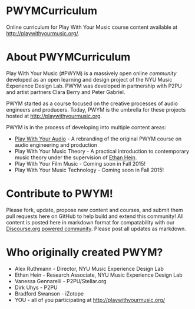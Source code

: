 # PWYMCurriculum
Online curriculum for Play With Your Music course content available at http://playwithyourmusic.org/.
# About PWYMCurriculum
Play With Your Music (#PWYM) is a massively open online <em>community</em> developed as an open learning and design project of the NYU Music Experience Design Lab. PWYM was developed in partnership with P2PU and artist partners Clara Berry and Peter Gabriel.

PWYM started as a course focused on the creative processes of audio engineers and producers. Today, PWYM is the umbrella for these projects hosted at http://playwithyourmusic.org.

PWYM is in the process of developing into multiple content areas:
* [Play With Your Audio](https://github.com/NYUMusEdLab/PWYMCurriculum/tree/master/Play%20With%20Your%20Audio%20-%20Peter%20Gabriel) - A rebranding of the original PWYM course on audio engineering and production
* Play With Your Music Theory - A practical introduction to contemporary music theory under the supervision of [Ethan Hein](http://ethanhein.com).
* Play With Your Film Music - Coming soon in Fall 2015!
* Play With Your Music Technology - Coming soon in Fall 2015!

# Contribute to PWYM!

Please fork, update, propose new content and courses, and submit them pull requests here on GitHub to help build and extend this community!  All content is posted here in markdown format for compatability with our [Discourse.org powered community](http://community.playwithyourmusic.org). Please post all updates as markdown.

# Who originally created PWYM?
* Alex Ruthmann - Director, NYU Music Experience Design Lab
* Ethan Hein - Research Associate, NYU Music Experience Design Lab
* Vanessa Gennarelli - P2PU/Stellar.org
* Dirk Uhys - P2PU
* Bradford Swanson - iZotope
* YOU - all of you participating at http://playwithyourmusic.org/


